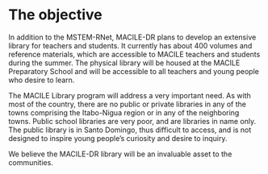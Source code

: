 # The objective

In addition to the MSTEM-RNet, MACILE-DR plans to develop an extensive library for teachers and students. It currently has about 400 volumes and reference materials, which are accessible to MACILE teachers and students during the summer. The physical library will be housed at the MACILE Preparatory School and will be accessible to all teachers and young people who desire to learn.

The MACILE Library program will address a very important need. As with most of the country, there are no public or private libraries in any of the towns comprising the Itabo-Nigua region or in any of the neighboring towns. Public school libraries are very poor, and are libraries in name only. The public library is in Santo Domingo, thus difficult to access, and is not designed to inspire young people’s curiosity and desire to inquiry.

We believe the MACILE-DR library will be an invaluable asset to the communities.